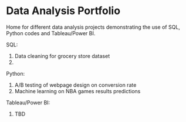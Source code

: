# Data Analysis Portfolio
Home for different data analysis projects demonstrating the use of SQL, Python codes and Tableau/Power BI.


SQL:
1) Data cleaning for grocery store dataset
2) 

Python:
1) A/B testing of webpage design on conversion rate
2) Machine learning on NBA games results predictions

Tableau/Power BI:
1) TBD
